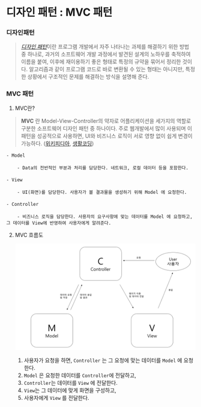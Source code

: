 디자인 패턴 : MVC 패턴
====================================================================

### 디자인패턴

> [_디자인 패턴_]()이란 프로그램 개발에서 자주 나타나는 과제를 해결하기 위한 방법 중 하나로, 과거의 소프트웨어 개발 과정에서 발견된 설계의 노하우를 축적하여 이름을 붙여, 이후에 재이용하기 좋은 형태로 특정의 규약을 묶어서 정리한 것이다. 알고리즘과 같이 프로그램 코드로 바로 변환될 수 있는 형태는 아니지만, 특정한 상황에서 구조적인 문제를 해결하는 방식을 설명해 준다.

### MVC 패턴

  1. MVC란?

  > __MVC__ 란 Model-View-Controller의 약자로 어플리케이션을 세가지의 역할로 구분한 소프트웨어 디자인 패턴 중 하나이다. 주로 웹개발에서 많이 사용되며 이 패턴을 성공적으로 사용하면, UI와 비즈니스 로직이 서로 영향 없이 쉽게 변경이 가능하다. ([위키피디아](https://ko.wikipedia.org/wiki/%EB%AA%A8%EB%8D%B8-%EB%B7%B0-%EC%BB%A8%ED%8A%B8%EB%A1%A4%EB%9F%AC), [생활코딩](https://opentutorials.org/course/697/3828))

    - Model

        - Data의 전반적인 부분과 처리를 담당한다. 네트워크, 로컬 데이터 등을 포함한다.

    - View

        - UI(화면)를 담당한다. 사용자가 볼 결과물을 생성하기 위해 Model 에 요청한다.

    - Controller

        - 비즈니스 로직을 담당한다. 사용자의 요구사항에 맞는 데이터를 Model 에 요청하고, 그 데이터를 View에 반영하여 사용자에게 알려준다.

  2. MVC 흐름도

        ![MVC 흐름도](https://github.com/Hooooong/DAY4_MVC/blob/master/image/MVC.PNG)

        1. 사용자가 요청을 하면, `Controller` 는 그 요청에 맞는 데이터를 `Model` 에 요청한다.
        2. `Model` 은 요청한 데이터를 `Controller`에 전달하고,
        3. `Controller`는 데이터를 `View` 에 전달한다.
        4. `View`는 그 데이터에 맞게 화면을 구성하고,
        5. 사용자에게 `View` 를 전달한다.

